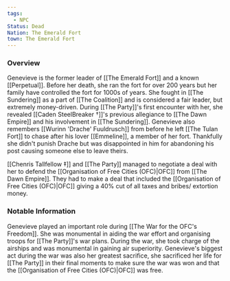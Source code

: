 ```yaml
---
tags:
  - NPC
Status: Dead
Nation: The Emerald Fort
town: The Emerald Fort
---
```


### Overview
Genevieve is the former leader of [[The Emerald Fort]] and a known [[Perpetual]]. Before her death, she ran the fort for over 200 years but her family have controlled the fort for 1000s of years. She fought in [[The Sundering]] as a part of [[The Coalition]] and is considered a fair leader, but extremely money-driven. During [[The Party]]'s first encounter with her, she revealed [[Caden SteelBreaker †]]'s previous allegiance to [[The Dawn Empire]] and his involvement in [[The Sundering]]. Genevieve also remembers [[Wurinn 'Drache' Fuuldrusch]] from before he left [[The Tulan Fort]] to chase after his lover [[Emmeline]], a member of her fort. Thankfully she didn't punish Drache but was disappointed in him for abandoning his post causing someone else to leave theirs. 

[[Chenris Tallfellow ‡]] and [[The Party]] managed to negotiate a deal with her to defend the [[Organisation of Free Cities (OFC)|OFC]] from [[The Dawn Empire]]. They had to make a deal that included the [[Organisation of Free Cities (OFC)|OFC]] giving a 40% cut of all taxes and bribes/ extortion money.

### Notable Information
Genevieve played an important role during [[The War for the OFC's Freedom]]. She was monumental in aiding the war effort and organising troops for [[The Party]]'s war plans. During the war, she took charge of the airships and was monumental in gaining air superiority. Genevieve's biggest act during the war was also her greatest sacrifice, she sacrificed her life for [[The Party]] in their final moments to make sure the war was won and that the [[Organisation of Free Cities (OFC)|OFC]] was free.